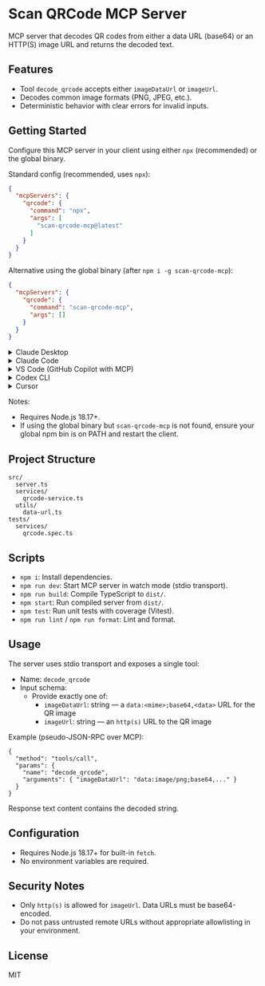 # Scan QRCode MCP Server

MCP server that decodes QR codes from either a data URL (base64) or an HTTP(S) image URL and returns the decoded text.

## Features

- Tool `decode_qrcode` accepts either `imageDataUrl` or `imageUrl`.
- Decodes common image formats (PNG, JPEG, etc.).
- Deterministic behavior with clear errors for invalid inputs.

## Getting Started

Configure this MCP server in your client using either `npx` (recommended) or the global binary.

Standard config (recommended, uses `npx`):

```json
{
  "mcpServers": {
    "qrcode": {
      "command": "npx",
      "args": [
        "scan-qrcode-mcp@latest"
      ]
    }
  }
}
```

Alternative using the global binary (after `npm i -g scan-qrcode-mcp`):

```json
{
  "mcpServers": {
    "qrcode": {
      "command": "scan-qrcode-mcp",
      "args": []
    }
  }
}
```

<details>
<summary>Claude Desktop</summary>

Follow the MCP install guide: https://modelcontextprotocol.io/quickstart/user
Use the Standard config JSON above (name it `qrcode`).

</details>

<details>
<summary>Claude Code</summary>

Use the Claude Code CLI to add the QR MCP server:

```bash
claude mcp add qrcode npx scan-qrcode-mcp@latest
```

</details>

<details>
<summary>VS Code (GitHub Copilot with MCP)</summary>

Follow: https://code.visualstudio.com/docs/copilot/chat/mcp-servers#_add-an-mcp-server
Or install via VS Code CLI (npx example):

```bash
code --add-mcp '{"name":"qrcode","command":"npx","args":["scan-qrcode-mcp@latest"]}'
```

</details>

<details>
<summary>Codex CLI</summary>

Edit `~/.codex/config.toml` and add one of the following:

```toml
[mcp_servers.qrcode]
command = "npx"
args = ["scan-qrcode-mcp@latest"]
```

or, if you installed globally:

```toml
[mcp_servers.qrcode]
command = "scan-qrcode-mcp"
```

</details>

<details>
<summary>Cursor</summary>

Settings -> MCP -> Add new MCP Server.
Name: `qrcode`. Either use `npx scan-qrcode-mcp@latest` or the global binary.

</details>

Notes:
- Requires Node.js 18.17+.
- If using the global binary but `scan-qrcode-mcp` is not found, ensure your global npm bin is on PATH and restart the client.

## Project Structure

```
src/
  server.ts
  services/
    qrcode-service.ts
  utils/
    data-url.ts
tests/
  services/
    qrcode.spec.ts
```

## Scripts

- `npm i`: Install dependencies.
- `npm run dev`: Start MCP server in watch mode (stdio transport).
- `npm run build`: Compile TypeScript to `dist/`.
- `npm start`: Run compiled server from `dist/`.
- `npm test`: Run unit tests with coverage (Vitest).
- `npm run lint` / `npm run format`: Lint and format.

## Usage

The server uses stdio transport and exposes a single tool:

- Name: `decode_qrcode`
- Input schema:
  - Provide exactly one of:
    - `imageDataUrl`: string — a `data:<mime>;base64,<data>` URL for the QR image
    - `imageUrl`: string — an `http(s)` URL to the QR image

Example (pseudo-JSON-RPC over MCP):

```
{
  "method": "tools/call",
  "params": {
    "name": "decode_qrcode",
    "arguments": { "imageDataUrl": "data:image/png;base64,..." }
  }
}
```

Response text content contains the decoded string.

## Configuration

- Requires Node.js 18.17+ for built-in `fetch`.
- No environment variables are required.

## Security Notes

- Only `http(s)` is allowed for `imageUrl`. Data URLs must be base64-encoded.
- Do not pass untrusted remote URLs without appropriate allowlisting in your environment.

## License

MIT
